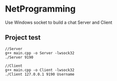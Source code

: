 # NetProgramming
Use Windows socket to build a chat Server and Client
## Project test
```
//Server
g++ main.cpp -o Server -lwsock32
./Server 9190
```
```
//Client
g++ main.cpp -o Client -lwsock32
./Client 127.0.0.1 9190 Username
```
